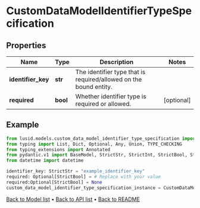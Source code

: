 # CustomDataModelIdentifierTypeSpecification

## Properties
Name | Type | Description | Notes
------------ | ------------- | ------------- | -------------
**identifier_key** | **str** | The identifier type that is required/allowed on the bound entity. | 
**required** | **bool** | Whether identifier type is required or allowed. | [optional] 
## Example

```python
from lusid.models.custom_data_model_identifier_type_specification import CustomDataModelIdentifierTypeSpecification
from typing import List, Dict, Optional, Any, Union, TYPE_CHECKING
from typing_extensions import Annotated
from pydantic.v1 import BaseModel, StrictStr, StrictInt, StrictBool, StrictFloat, StrictBytes, Field, validator, ValidationError, conlist, constr
from datetime import datetime

identifier_key: StrictStr = "example_identifier_key"
required: Optional[StrictBool] = # Replace with your value
required:Optional[StrictBool] = None
custom_data_model_identifier_type_specification_instance = CustomDataModelIdentifierTypeSpecification(identifier_key=identifier_key, required=required)

```

[Back to Model list](../README.md#documentation-for-models) &#8226; [Back to API list](../README.md#documentation-for-api-endpoints) &#8226; [Back to README](../README.md)

